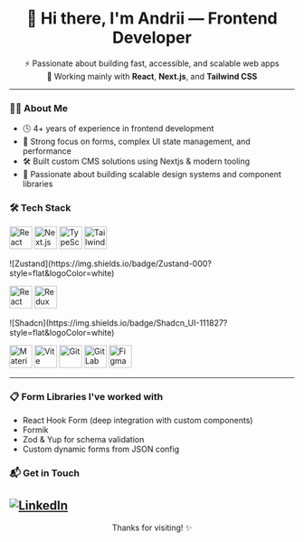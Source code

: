 <h1 align="center">👋 Hi there, I'm Andrii — Frontend Developer</h1>

<p align="center">
  ⚡ Passionate about building fast, accessible, and scalable web apps<br/>
  🚀 Working mainly with <strong>React</strong>, <strong>Next.js</strong>, and <strong>Tailwind CSS</strong>
</p>

---

### 👨‍💻 About Me

- 🕓 4+ years of experience in frontend development
- 🧩 Strong focus on forms, complex UI state management, and performance
- 🛠️ Built custom CMS solutions using Nextjs & modern tooling
- 🧱 Passionate about building scalable design systems and component libraries

### 🛠️ Tech Stack

<p align="left">
  <!-- Core -->
  <img src="https://cdn.jsdelivr.net/gh/devicons/devicon/icons/react/react-original.svg" alt="React" width="40" height="40"/>
  <img src="https://cdn.jsdelivr.net/gh/devicons/devicon/icons/nextjs/nextjs-original.svg" alt="Next.js" width="40" height="40"/>
  <img src="https://cdn.jsdelivr.net/gh/devicons/devicon/icons/typescript/typescript-original.svg" alt="TypeScript" width="40" height="40"/>
  <img src="https://www.vectorlogo.zone/logos/tailwindcss/tailwindcss-icon.svg" alt="Tailwind CSS" width="40" height="40"/>
  
  <!-- State/Form -->
  <p>![Zustand](https://img.shields.io/badge/Zustand-000?style=flat&logoColor=white)</p>
  <img src="https://avatars.githubusercontent.com/u/53986236?s=200&v=4" alt="React Hook Form" width="40" height="40"/>
  <img src="https://cdn.jsdelivr.net/gh/devicons/devicon/icons/redux/redux-original.svg" alt="Redux" width="40" height="40"/>
  
  <!-- UI Libraries -->
  <p>![Shadcn](https://img.shields.io/badge/Shadcn_UI-111827?style=flat&logoColor=white)</p>
  <img src="https://cdn.jsdelivr.net/gh/devicons/devicon/icons/materialui/materialui-original.svg" alt="Material UI" width="40" height="40"/>

  <!-- Tooling -->
  <img src="https://cdn.jsdelivr.net/gh/devicons/devicon/icons/vite/vite-original.svg" alt="Vite" width="40" height="40"/>
  <img src="https://cdn.jsdelivr.net/gh/devicons/devicon/icons/git/git-original.svg" alt="Git" width="40" height="40"/>
  <img src="https://cdn.jsdelivr.net/gh/devicons/devicon/icons/gitlab/gitlab-original.svg" alt="GitLab" width="40" height="40"/>
  <img src="https://cdn.jsdelivr.net/gh/devicons/devicon/icons/figma/figma-original.svg" alt="Figma" width="40" height="40"/>
</p>

---

### 📋 Form Libraries I've worked with

- React Hook Form (deep integration with custom components)
- Formik
- Zod & Yup for schema validation
- Custom dynamic forms from JSON config

### 📬 Get in Touch

[![LinkedIn](https://img.shields.io/badge/-LinkedIn-0077B5?style=flat&logo=linkedin)]("https://linkedin.com/in/andrew-tolochkevytch")
---

<p align="center">Thanks for visiting! ✨</p>



